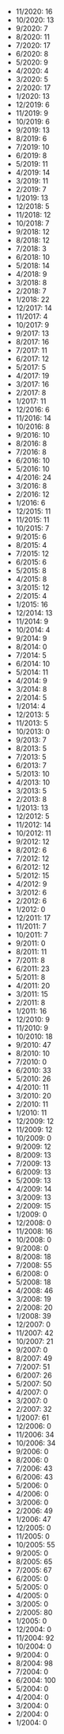 *  11/2020: 16
*  10/2020: 13
*  9/2020: 7
*  8/2020: 11
*  7/2020: 17
*  6/2020: 8
*  5/2020: 9
*  4/2020: 4
*  3/2020: 5
*  2/2020: 17
*  1/2020: 13
*  12/2019: 6
*  11/2019: 9
*  10/2019: 6
*  9/2019: 13
*  8/2019: 6
*  7/2019: 10
*  6/2019: 8
*  5/2019: 11
*  4/2019: 14
*  3/2019: 11
*  2/2019: 7
*  1/2019: 13
*  12/2018: 5
*  11/2018: 12
*  10/2018: 7
*  9/2018: 12
*  8/2018: 12
*  7/2018: 3
*  6/2018: 10
*  5/2018: 14
*  4/2018: 9
*  3/2018: 8
*  2/2018: 7
*  1/2018: 22
*  12/2017: 14
*  11/2017: 4
*  10/2017: 9
*  9/2017: 13
*  8/2017: 16
*  7/2017: 11
*  6/2017: 12
*  5/2017: 5
*  4/2017: 19
*  3/2017: 16
*  2/2017: 8
*  1/2017: 11
*  12/2016: 6
*  11/2016: 14
*  10/2016: 8
*  9/2016: 10
*  8/2016: 8
*  7/2016: 8
*  6/2016: 10
*  5/2016: 10
*  4/2016: 24
*  3/2016: 8
*  2/2016: 12
*  1/2016: 6
*  12/2015: 11
*  11/2015: 11
*  10/2015: 7
*  9/2015: 6
*  8/2015: 4
*  7/2015: 12
*  6/2015: 6
*  5/2015: 8
*  4/2015: 8
*  3/2015: 12
*  2/2015: 4
*  1/2015: 16
*  12/2014: 13
*  11/2014: 9
*  10/2014: 4
*  9/2014: 9
*  8/2014: 0
*  7/2014: 5
*  6/2014: 10
*  5/2014: 11
*  4/2014: 9
*  3/2014: 8
*  2/2014: 5
*  1/2014: 4
*  12/2013: 5
*  11/2013: 5
*  10/2013: 0
*  9/2013: 7
*  8/2013: 5
*  7/2013: 5
*  6/2013: 7
*  5/2013: 10
*  4/2013: 10
*  3/2013: 5
*  2/2013: 8
*  1/2013: 13
*  12/2012: 5
*  11/2012: 14
*  10/2012: 11
*  9/2012: 12
*  8/2012: 6
*  7/2012: 12
*  6/2012: 12
*  5/2012: 15
*  4/2012: 9
*  3/2012: 6
*  2/2012: 6
*  1/2012: 0
*  12/2011: 17
*  11/2011: 7
*  10/2011: 7
*  9/2011: 0
*  8/2011: 11
*  7/2011: 8
*  6/2011: 23
*  5/2011: 8
*  4/2011: 20
*  3/2011: 15
*  2/2011: 8
*  1/2011: 16
*  12/2010: 9
*  11/2010: 9
*  10/2010: 18
*  9/2010: 47
*  8/2010: 10
*  7/2010: 0
*  6/2010: 33
*  5/2010: 26
*  4/2010: 11
*  3/2010: 20
*  2/2010: 11
*  1/2010: 11
*  12/2009: 12
*  11/2009: 12
*  10/2009: 0
*  9/2009: 12
*  8/2009: 13
*  7/2009: 13
*  6/2009: 13
*  5/2009: 13
*  4/2009: 14
*  3/2009: 13
*  2/2009: 15
*  1/2009: 0
*  12/2008: 0
*  11/2008: 16
*  10/2008: 0
*  9/2008: 0
*  8/2008: 18
*  7/2008: 55
*  6/2008: 0
*  5/2008: 18
*  4/2008: 46
*  3/2008: 19
*  2/2008: 20
*  1/2008: 39
*  12/2007: 0
*  11/2007: 42
*  10/2007: 21
*  9/2007: 0
*  8/2007: 49
*  7/2007: 51
*  6/2007: 26
*  5/2007: 50
*  4/2007: 0
*  3/2007: 0
*  2/2007: 32
*  1/2007: 61
*  12/2006: 0
*  11/2006: 34
*  10/2006: 34
*  9/2006: 0
*  8/2006: 0
*  7/2006: 43
*  6/2006: 43
*  5/2006: 0
*  4/2006: 0
*  3/2006: 0
*  2/2006: 49
*  1/2006: 47
*  12/2005: 0
*  11/2005: 0
*  10/2005: 55
*  9/2005: 0
*  8/2005: 65
*  7/2005: 67
*  6/2005: 0
*  5/2005: 0
*  4/2005: 0
*  3/2005: 0
*  2/2005: 80
*  1/2005: 0
*  12/2004: 0
*  11/2004: 92
*  10/2004: 0
*  9/2004: 0
*  8/2004: 98
*  7/2004: 0
*  6/2004: 100
*  5/2004: 0
*  4/2004: 0
*  3/2004: 0
*  2/2004: 0
*  1/2004: 0